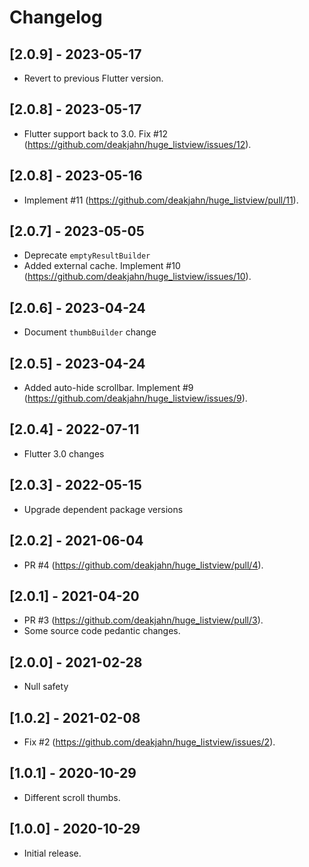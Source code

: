 # Changelog

## [2.0.9] - 2023-05-17

* Revert to previous Flutter version.

## [2.0.8] - 2023-05-17

* Flutter support back to 3.0. Fix #12 (https://github.com/deakjahn/huge_listview/issues/12).

## [2.0.8] - 2023-05-16

* Implement #11 (https://github.com/deakjahn/huge_listview/pull/11).

## [2.0.7] - 2023-05-05

* Deprecate `emptyResultBuilder`
* Added external cache. Implement #10 (https://github.com/deakjahn/huge_listview/issues/10).

## [2.0.6] - 2023-04-24

* Document `thumbBuilder` change

## [2.0.5] - 2023-04-24

* Added auto-hide scrollbar. Implement #9 (https://github.com/deakjahn/huge_listview/issues/9).

## [2.0.4] - 2022-07-11

* Flutter 3.0 changes

## [2.0.3] - 2022-05-15

* Upgrade dependent package versions

## [2.0.2] - 2021-06-04

* PR #4 (https://github.com/deakjahn/huge_listview/pull/4).

## [2.0.1] - 2021-04-20

* PR #3 (https://github.com/deakjahn/huge_listview/pull/3).
* Some source code pedantic changes.

## [2.0.0] - 2021-02-28

* Null safety

## [1.0.2] - 2021-02-08

* Fix #2 (https://github.com/deakjahn/huge_listview/issues/2).

## [1.0.1] - 2020-10-29

* Different scroll thumbs.

## [1.0.0] - 2020-10-29

* Initial release.
